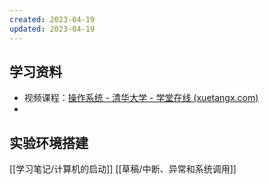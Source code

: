 ```yaml
---
created: 2023-04-19
updated: 2023-04-19
---
```

## 学习资料

- 视频课程：[操作系统 - 清华大学 - 学堂在线 (xuetangx.com)](https://www.xuetangx.com/course/THU08091000267/12424484?channel=i.area.learn_title)
- 

## 实验环境搭建


[[学习笔记/计算机的启动]]
[[草稿/中断、异常和系统调用]]


